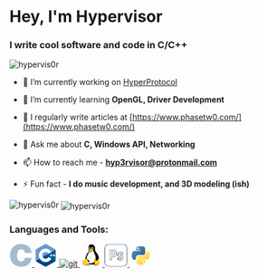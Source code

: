<h1>Hey, I'm Hypervisor</h1>
<h3>I write cool software and code in C/C++</h3>

<p align="left"> <img src="https://komarev.com/ghpvc/?username=hypervis0r&label=Profile%20views&color=ff4d00&style=flat" alt="hypervis0r" /> </p>

- 🔭 I’m currently working on [HyperProtocol](https://github.com/hypervis0r/HyperProtocol)

- 🌱 I’m currently learning **OpenGL, Driver Development**

- 📝 I regularly write articles at [https://www.phasetw0.com/](https://www.phasetw0.com/)

- 💬 Ask me about **C, Windows API, Networking**

- 📫 How to reach me - **hyp3rvisor@protonmail.com**

- ⚡ Fun fact - **I do music development, and 3D modeling (ish)**

<p><img align="left" src="https://github-readme-stats.vercel.app/api/top-langs?username=hypervis0r&show_icons=true&theme=tokyonight&locale=en&layout=compact" alt="hypervis0r" /></p>

<p>&nbsp;<img align="center" src="https://github-readme-stats.vercel.app/api?username=hypervis0r&show_icons=true&theme=tokyonight&locale=en" alt="hypervis0r" /></p>

<h3 align="left">Languages and Tools:</h3>
<p align="left"> <a href="https://www.cprogramming.com/" target="_blank"> <img src="https://raw.githubusercontent.com/devicons/devicon/master/icons/c/c-original.svg" alt="c" width="40" height="40"/> </a> <a href="https://www.w3schools.com/cpp/" target="_blank"> <img src="https://raw.githubusercontent.com/devicons/devicon/master/icons/cplusplus/cplusplus-original.svg" alt="cplusplus" width="40" height="40"/> </a> <a href="https://git-scm.com/" target="_blank"> <img src="https://www.vectorlogo.zone/logos/git-scm/git-scm-icon.svg" alt="git" width="40" height="40"/> </a> <a href="https://www.linux.org/" target="_blank"> <img src="https://raw.githubusercontent.com/devicons/devicon/master/icons/linux/linux-original.svg" alt="linux" width="40" height="40"/> </a> <a href="https://www.photoshop.com/en" target="_blank"> <img src="https://raw.githubusercontent.com/devicons/devicon/master/icons/photoshop/photoshop-line.svg" alt="photoshop" width="40" height="40"/> </a> <a href="https://www.python.org" target="_blank"> <img src="https://raw.githubusercontent.com/devicons/devicon/master/icons/python/python-original.svg" alt="python" width="40" height="40"/> </a> </p>
